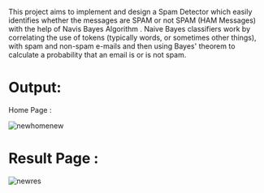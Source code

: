 This project aims to implement and design a Spam Detector which easily identifies whether the messages are SPAM  or not SPAM (HAM Messages) with the help of Navis Bayes Algorithm . 
Naive Bayes classifiers work by correlating the use of tokens (typically words, or sometimes other things), with spam and non-spam e-mails and then using Bayes' theorem to calculate a probability that an email is or is not spam.
# Output:
Home Page :

![newhomenew](https://user-images.githubusercontent.com/80853109/141606241-af4c3a3b-a47b-42b5-9cef-cc0a8fd520d7.jpeg)

# Result Page :
![newres](https://user-images.githubusercontent.com/80853109/141606188-9edd4a91-dc5c-4c52-9c94-153f6f2c93a0.jpeg)
